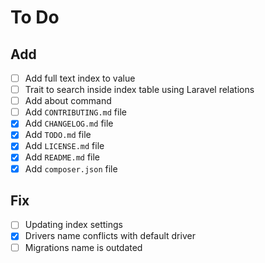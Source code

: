# To Do

## Add

- [ ] Add full text index to value
- [ ] Trait to search inside index table using Laravel relations
- [ ] Add about command
- [ ] Add `CONTRIBUTING.md` file
- [X] Add `CHANGELOG.md` file
- [x] Add `TODO.md` file
- [x] Add `LICENSE.md` file
- [x] Add `README.md` file
- [x] Add `composer.json` file

## Fix

- [ ] Updating index settings
- [x] Drivers name conflicts with default driver
- [ ] Migrations name is outdated
